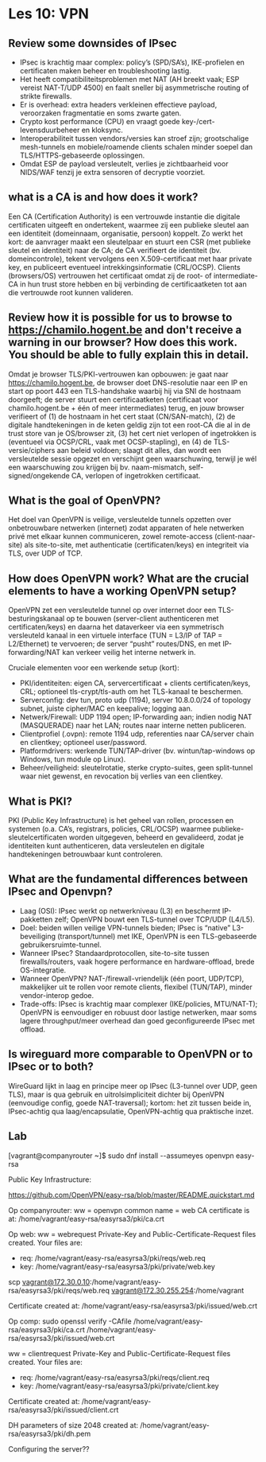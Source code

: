 # Les 10: VPN

## Review some downsides of IPsec

- IPsec is krachtig maar complex: policy’s (SPD/SA’s), IKE-profielen en certificaten maken beheer en troubleshooting lastig.
- Het heeft compatibiliteitsproblemen met NAT (AH breekt vaak; ESP vereist NAT-T/UDP 4500) en faalt sneller bij asymmetrische routing of strikte firewalls.
- Er is overhead: extra headers verkleinen effectieve payload, veroorzaken fragmentatie en soms zwarte gaten.
- Crypto kost performance (CPU) en vraagt goede key-/cert-levensduurbeheer en kloksync.
- Interoperabiliteit tussen vendors/versies kan stroef zijn; grootschalige mesh-tunnels en mobiele/roamende clients schalen minder soepel dan TLS/HTTPS-gebaseerde oplossingen.
- Omdat ESP de payload versleutelt, verlies je zichtbaarheid voor NIDS/WAF tenzij je extra sensoren of decryptie voorziet.

## what is a CA is and how does it work?

Een CA (Certification Authority) is een vertrouwde instantie die digitale certificaten uitgeeft en ondertekent, waarmee zij een publieke sleutel aan een identiteit (domeinnaam, organisatie, persoon) koppelt.
Zo werkt het kort: de aanvrager maakt een sleutelpaar en stuurt een CSR (met publieke sleutel en identiteit) naar de CA; de CA verifieert de identiteit (bv. domeincontrole), tekent vervolgens een X.509-certificaat met haar private key, en publiceert eventueel intrekkingsinformatie (CRL/OCSP). Clients (browsers/OS) vertrouwen het certificaat omdat zij de root- of intermediate-CA in hun trust store hebben en bij verbinding de certificaatketen tot aan die vertrouwde root kunnen valideren.

## Review how it is possible for us to browse to https://chamilo.hogent.be and don't receive a warning in our browser? How does this work. You should be able to fully explain this in detail.

Omdat je browser TLS/PKI-vertrouwen kan opbouwen: je gaat naar https://chamilo.hogent.be, de browser doet DNS-resolutie naar een IP en start op poort 443 een TLS-handshake waarbij hij via SNI de hostnaam doorgeeft; de server stuurt een certificaatketen (certificaat voor chamilo.hogent.be + één of meer intermediates) terug, en jouw browser verifieert of (1) de hostnaam in het cert staat (CN/SAN-match), (2) de digitale handtekeningen in de keten geldig zijn tot een root-CA die al in de trust store van je OS/browser zit, (3) het cert niet verlopen of ingetrokken is (eventueel via OCSP/CRL, vaak met OCSP-stapling), en (4) de TLS-versie/ciphers aan beleid voldoen; slaagt dit alles, dan wordt een versleutelde sessie opgezet en verschijnt geen waarschuwing, terwijl je wél een waarschuwing zou krijgen bij bv. naam-mismatch, self-signed/ongekende CA, verlopen of ingetrokken certificaat.

## What is the goal of OpenVPN?

Het doel van OpenVPN is veilige, versleutelde tunnels opzetten over onbetrouwbare netwerken (internet) zodat apparaten of hele netwerken privé met elkaar kunnen communiceren, zowel remote-access (client-naar-site) als site-to-site, met authenticatie (certificaten/keys) en integriteit via TLS, over UDP of TCP.

## How does OpenVPN work? What are the crucial elements to have a working OpenVPN setup?

OpenVPN zet een versleutelde tunnel op over internet door een TLS-besturingskanaal op te bouwen (server-client authenticeren met certificaten/keys) en daarna het dataverkeer via een symmetrisch versleuteld kanaal in een virtuele interface (TUN = L3/IP of TAP = L2/Ethernet) te vervoeren; de server “pusht” routes/DNS, en met IP-forwarding/NAT kan verkeer veilig het interne netwerk in.

Cruciale elementen voor een werkende setup (kort):

- PKI/identiteiten: eigen CA, servercertificaat + clients certificaten/keys, CRL; optioneel tls-crypt/tls-auth om het TLS-kanaal te beschermen.
- Serverconfig: dev tun, proto udp (1194), server 10.8.0.0/24 of topology subnet, juiste cipher/MAC en keepalive; logging aan.
- Netwerk/Firewall: UDP 1194 open; IP-forwarding aan; indien nodig NAT (MASQUERADE) naar het LAN; routes naar interne netten publiceren.
- Clientprofiel (.ovpn): remote <fqdn> 1194 udp, referenties naar CA/server chain en clientkey; optioneel user/password.
- Platformdrivers: werkende TUN/TAP-driver (bv. wintun/tap-windows op Windows, tun module op Linux).
- Beheer/veiligheid: sleutelrotatie, sterke crypto-suites, geen split-tunnel waar niet gewenst, en revocation bij verlies van een clientkey.

## What is PKI?

PKI (Public Key Infrastructure) is het geheel van rollen, processen en systemen (o.a. CA’s, registrars, policies, CRL/OCSP) waarmee publieke-sleutelcertificaten worden uitgegeven, beheerd en gevalideerd, zodat je identiteiten kunt authenticeren, data versleutelen en digitale handtekeningen betrouwbaar kunt controleren.

## What are the fundamental differences between IPsec and Openvpn?

- Laag (OSI): IPsec werkt op netwerkniveau (L3) en beschermt IP-pakketten zelf; OpenVPN bouwt een TLS-tunnel over TCP/UDP (L4/L5).
- Doel: beiden willen veilige VPN-tunnels bieden; IPsec is “native” L3-beveiliging (transport/tunnel) met IKE, OpenVPN is een TLS-gebaseerde gebruikersruimte-tunnel.
- Wanneer IPsec? Standaardprotocollen, site-to-site tussen firewalls/routers, vaak hogere performance en hardware-offload, brede OS-integratie.
- Wanneer OpenVPN? NAT-/firewall-vriendelijk (één poort, UDP/TCP), makkelijker uit te rollen voor remote clients, flexibel (TUN/TAP), minder vendor-interop gedoe.
- Trade-offs: IPsec is krachtig maar complexer (IKE/policies, MTU/NAT-T); OpenVPN is eenvoudiger en robuust door lastige netwerken, maar soms lagere throughput/meer overhead dan goed geconfigureerde IPsec met offload.

## Is wireguard more comparable to OpenVPN or to IPsec or to both?

WireGuard lijkt in laag en principe meer op IPsec (L3-tunnel over UDP, geen TLS), maar is qua gebruik en uitrolsimpliciteit dichter bij OpenVPN (eenvoudige config, goede NAT-traversal); kortom: het zit tussen beide in, IPsec-achtig qua laag/encapsulatie, OpenVPN-achtig qua praktische inzet.

## Lab

[vagrant@companyrouter ~]$ sudo dnf install --assumeyes openvpn easy-rsa

Public Key Infrastructure:

https://github.com/OpenVPN/easy-rsa/blob/master/README.quickstart.md

Op companyrouter:
ww = openvpn
common name = web
CA certificate is at: /home/vagrant/easy-rsa/easyrsa3/pki/ca.crt

Op web:
ww = webrequest
Private-Key and Public-Certificate-Request files created.
Your files are:

- req: /home/vagrant/easy-rsa/easyrsa3/pki/reqs/web.req
- key: /home/vagrant/easy-rsa/easyrsa3/pki/private/web.key

scp vagrant@172.30.0.10:/home/vagrant/easy-rsa/easyrsa3/pki/reqs/web.req vagrant@172.30.255.254:/home/vagrant

Certificate created at: /home/vagrant/easy-rsa/easyrsa3/pki/issued/web.crt

Op comp:
sudo openssl verify -CAfile /home/vagrant/easy-rsa/easyrsa3/pki/ca.crt /home/vagrant/easy-rsa/easyrsa3/pki/issued/web.crt

ww = clientrequest
Private-Key and Public-Certificate-Request files created.
Your files are:

- req: /home/vagrant/easy-rsa/easyrsa3/pki/reqs/client.req
- key: /home/vagrant/easy-rsa/easyrsa3/pki/private/client.key

Certificate created at: /home/vagrant/easy-rsa/easyrsa3/pki/issued/client.crt

DH parameters of size 2048 created at: /home/vagrant/easy-rsa/easyrsa3/pki/dh.pem

Configuring the server??
